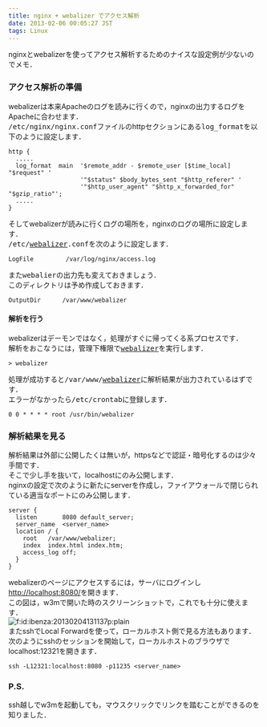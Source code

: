 ```yaml
---
title: nginx + webalizer でアクセス解析
date: 2013-02-06 00:05:27 JST
tags: Linux
---
```


nginxとwebalizerを使ってアクセス解析するためのナイスな設定例が少ないのでメモ．

### アクセス解析の準備

webalizerは本来Apacheのログを読みに行くので，nginxの出力するログをApacheに合わせます．  
<span style="font-family:monospace;">/etc/nginx/nginx.conf</span>ファイルのhttpセクションにある<span style="font-family:monospace">log_format</span>を以下のように設定します．

```
http {
  .....
  log_format  main  '$remote_addr - $remote_user [$time_local] "$request" '
                    '"$status" $body_bytes_sent "$http_referer" '
                    '"$http_user_agent" "$http_x_forwarded_for" "$gzip_ratio"';
  .....
}
```

そしてwebalizerが読みに行くログの場所を，nginxのログの場所に設定します．  
<span style="font-family:monospace">/etc/<a class="keyword" href="http://d.hatena.ne.jp/keyword/webalizer">webalizer</a>.conf</span>を次のように設定します．

```
LogFile         /var/log/nginx/access.log
```

また<span style="font-family:monospace">webalier</span>の出力先も変えておきましょう．  
このディレクトリは予め作成しておきます．

```
OutputDir      /var/www/webalizer
```

#### 解析を行う

webalizerはデーモンではなく，処理がすぐに帰ってくる系プロセスです．  
解析をおこなうには，管理下権限で<span style="font-family:monospace"><a class="keyword" href="http://d.hatena.ne.jp/keyword/webalizer">webalizer</a></span>を実行します．

```
> webalizer
```

処理が成功すると<span style="font-family:monospace">/var/www/<a class="keyword" href="http://d.hatena.ne.jp/keyword/webalizer">webalizer</a></span>に解析結果が出力されているはずです．  
エラーがなかったら<span style="font-family:monospace">/etc/crontab</span>に登録します．

```
0 0 * * * * root /usr/bin/webalizer
```

### 解析結果を見る

解析結果は外部に公開したくは無いが，httpsなどで認証・暗号化するのは少々手間です．  
そこで少し手を抜いて，localhostにのみ公開します．  
nginxの設定で次のように新たにserverを作成し，ファイアウォールで閉じられている適当なポートにのみ公開します．

```
server {
  listen       8080 default_server;
  server_name  <server_name>
  location / {
    root   /var/www/webalizer;
    index  index.html index.htm;
    access_log off;
  }
}
```

webalizerのページにアクセスするには，サーバにログインし[http://localhost:8080/](http://localhost:8080/)を開きます．  
この図は，w3mで開いた時のスクリーンショットで，これでも十分に使えます．  
<span itemscope itemtype="http://schema.org/Photograph"><img src="//cdn-ak.f.st-hatena.com/images/fotolife/i/ibenza/20130204/20130204131137.png" alt="f:id:ibenza:20130204131137p:plain" title="f:id:ibenza:20130204131137p:plain" class="hatena-fotolife" itemprop="image"></span>  
またsshでLocal Forwardを使って，ローカルホスト側で見る方法もあります．  
次のようにsshのセッションを開始して，ローカルホストのブラウザでlocalhost:12321を開きます．

```
ssh -L12321:localhost:8080 -p11235 <server_name>
```

### P.S.

ssh越しでw3mを起動しても，マウスクリックでリンクを踏むことができるのを知りました．

